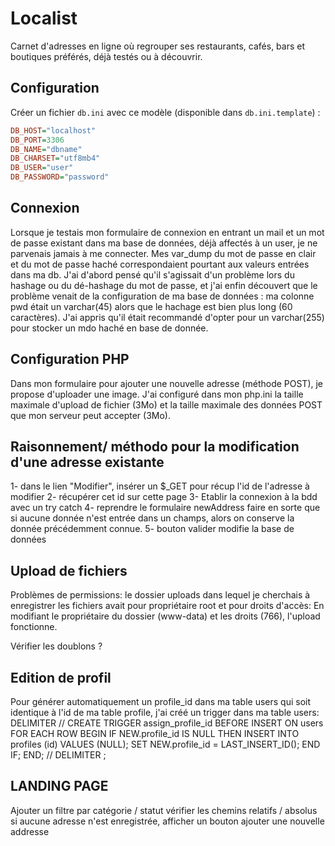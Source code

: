 # Localist

Carnet d'adresses en ligne où regrouper ses restaurants, cafés, bars et boutiques préférés, déjà testés ou à découvrir.

## Configuration

Créer un fichier `db.ini` avec ce modèle (disponible dans `db.ini.template`) :

```ini
DB_HOST="localhost"
DB_PORT=3306
DB_NAME="dbname"
DB_CHARSET="utf8mb4"
DB_USER="user"
DB_PASSWORD="password"
```

## Connexion
Lorsque je testais mon formulaire de connexion en entrant un mail et un mot de passe existant dans ma base de données, déjà affectés à un user, je ne parvenais jamais à me connecter. Mes var_dump du mot de passe en clair et du mot de passe haché correspondaient pourtant aux valeurs entrées dans ma db. J'ai d'abord pensé qu'il s'agissait d'un problème lors du hashage ou du dé-hashage du mot de passe, et j'ai enfin découvert que le problème venait de la configuration de ma base de données : ma colonne pwd était un varchar(45) alors que le hachage est bien plus long (60 caractères). J'ai appris qu'il était recommandé d'opter pour un varchar(255) pour stocker un mdo haché en base de donnée.

## Configuration PHP
Dans mon formulaire pour ajouter une nouvelle adresse (méthode POST), je propose d'uploader une image.
J'ai configuré dans mon php.ini la taille maximale d'upload de fichier (3Mo) et la taille maximale des données POST que mon serveur peut accepter (3Mo).

## Raisonnement/ méthodo pour la modification d'une adresse existante 
1- dans le lien "Modifier", insérer un $_GET pour récup l'id de l'adresse à modifier
2- récupérer cet id sur cette page
3- Etablir la connexion à la bdd avec un try catch
4- reprendre le formulaire newAddress
faire en sorte que si aucune donnée n'est entrée dans un champs, alors on conserve la donnée précédemment connue.
5- bouton valider modifie la base de données


## Upload de fichiers
Problèmes de permissions: le dossier uploads dans lequel je cherchais à enregistrer les fichiers avait pour propriétaire root et pour droits d'accès:
En modifiant le propriétaire du dossier (www-data) et les droits (766), l'upload fonctionne.

Vérifier les doublons ?

## Edition de profil
Pour générer automatiquement un profile_id dans ma table users qui soit identique à l'id de ma table profile, j'ai créé un trigger dans ma table users:
DELIMITER //
CREATE TRIGGER assign_profile_id BEFORE INSERT ON users
FOR EACH ROW
BEGIN
  IF NEW.profile_id IS NULL THEN
    INSERT INTO profiles (id) VALUES (NULL);
    SET NEW.profile_id = LAST_INSERT_ID();
  END IF;
END;
//
DELIMITER ;





## LANDING PAGE 

Ajouter un filtre par catégorie / statut
vérifier les chemins relatifs / absolus
si aucune adresse n'est enregistrée, afficher un bouton ajouter une nouvelle addresse